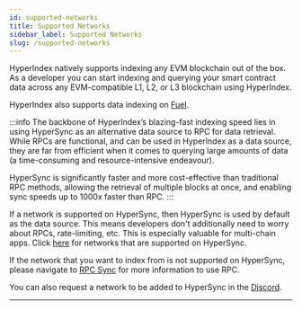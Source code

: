 ```yaml
---
id: supported-networks
title: Supported Networks
sidebar_label: Supported Networks
slug: /supported-networks
---
```


HyperIndex natively supports indexing any EVM blockchain out of the box. As a developer you can start indexing and querying your smart contract data across any EVM-compatible L1, L2, or L3 blockchain using HyperIndex. 

HyperIndex also supports data indexing on [Fuel](/fuel).

:::info
The backbone of HyperIndex’s blazing-fast indexing speed lies in using HyperSync as an alternative data source to RPC for data retrieval. While RPCs are functional, and can be used in HyperIndex as a data source, they are far from efficient when it comes to querying large amounts of data (a time-consuming and resource-intensive endeavour). 

HyperSync is significantly faster and more cost-effective than traditional RPC methods, allowing the retrieval of multiple blocks at once, and enabling sync speeds up to 1000x faster than RPC.
:::

If a network is supported on HyperSync, then HyperSync is used by default as the data source. This means developers don't additionally need to worry about RPCs, rate-limiting, etc. This is especially valuable for multi-chain apps. Click [here](/docs/HyperSync/hypersync-supported-networks) for networks that are supported on HyperSync.

If the network that you want to index from is not supported on HyperSync, please navigate to [RPC Sync](/docs/HyperIndex/Advanced/rpc-sync) for more information to use RPC. 

You can also request a network to be added to HyperSync in the [Discord](https://discord.gg/Q9qt8gZ2fX). 

---
